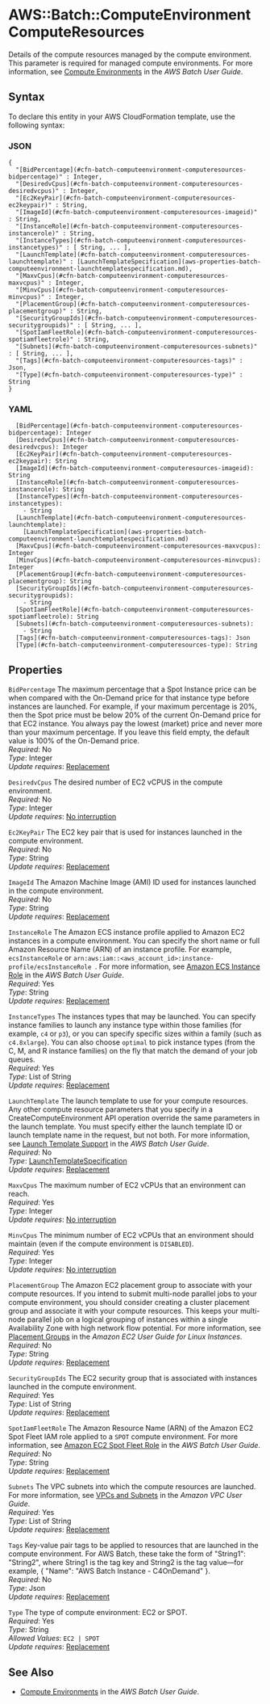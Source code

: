 # AWS::Batch::ComputeEnvironment ComputeResources<a name="aws-properties-batch-computeenvironment-computeresources"></a>

Details of the compute resources managed by the compute environment\. This parameter is required for managed compute environments\. For more information, see [Compute Environments](https://docs.aws.amazon.com/batch/latest/userguide/compute_environments.html) in the *AWS Batch User Guide*\.

## Syntax<a name="aws-properties-batch-computeenvironment-computeresources-syntax"></a>

To declare this entity in your AWS CloudFormation template, use the following syntax:

### JSON<a name="aws-properties-batch-computeenvironment-computeresources-syntax.json"></a>

```
{
  "[BidPercentage](#cfn-batch-computeenvironment-computeresources-bidpercentage)" : Integer,
  "[DesiredvCpus](#cfn-batch-computeenvironment-computeresources-desiredvcpus)" : Integer,
  "[Ec2KeyPair](#cfn-batch-computeenvironment-computeresources-ec2keypair)" : String,
  "[ImageId](#cfn-batch-computeenvironment-computeresources-imageid)" : String,
  "[InstanceRole](#cfn-batch-computeenvironment-computeresources-instancerole)" : String,
  "[InstanceTypes](#cfn-batch-computeenvironment-computeresources-instancetypes)" : [ String, ... ],
  "[LaunchTemplate](#cfn-batch-computeenvironment-computeresources-launchtemplate)" : [LaunchTemplateSpecification](aws-properties-batch-computeenvironment-launchtemplatespecification.md),
  "[MaxvCpus](#cfn-batch-computeenvironment-computeresources-maxvcpus)" : Integer,
  "[MinvCpus](#cfn-batch-computeenvironment-computeresources-minvcpus)" : Integer,
  "[PlacementGroup](#cfn-batch-computeenvironment-computeresources-placementgroup)" : String,
  "[SecurityGroupIds](#cfn-batch-computeenvironment-computeresources-securitygroupids)" : [ String, ... ],
  "[SpotIamFleetRole](#cfn-batch-computeenvironment-computeresources-spotiamfleetrole)" : String,
  "[Subnets](#cfn-batch-computeenvironment-computeresources-subnets)" : [ String, ... ],
  "[Tags](#cfn-batch-computeenvironment-computeresources-tags)" : Json,
  "[Type](#cfn-batch-computeenvironment-computeresources-type)" : String
}
```

### YAML<a name="aws-properties-batch-computeenvironment-computeresources-syntax.yaml"></a>

```
  [BidPercentage](#cfn-batch-computeenvironment-computeresources-bidpercentage): Integer
  [DesiredvCpus](#cfn-batch-computeenvironment-computeresources-desiredvcpus): Integer
  [Ec2KeyPair](#cfn-batch-computeenvironment-computeresources-ec2keypair): String
  [ImageId](#cfn-batch-computeenvironment-computeresources-imageid): String
  [InstanceRole](#cfn-batch-computeenvironment-computeresources-instancerole): String
  [InstanceTypes](#cfn-batch-computeenvironment-computeresources-instancetypes): 
    - String
  [LaunchTemplate](#cfn-batch-computeenvironment-computeresources-launchtemplate): 
    [LaunchTemplateSpecification](aws-properties-batch-computeenvironment-launchtemplatespecification.md)
  [MaxvCpus](#cfn-batch-computeenvironment-computeresources-maxvcpus): Integer
  [MinvCpus](#cfn-batch-computeenvironment-computeresources-minvcpus): Integer
  [PlacementGroup](#cfn-batch-computeenvironment-computeresources-placementgroup): String
  [SecurityGroupIds](#cfn-batch-computeenvironment-computeresources-securitygroupids): 
    - String
  [SpotIamFleetRole](#cfn-batch-computeenvironment-computeresources-spotiamfleetrole): String
  [Subnets](#cfn-batch-computeenvironment-computeresources-subnets): 
    - String
  [Tags](#cfn-batch-computeenvironment-computeresources-tags): Json
  [Type](#cfn-batch-computeenvironment-computeresources-type): String
```

## Properties<a name="aws-properties-batch-computeenvironment-computeresources-properties"></a>

`BidPercentage`  <a name="cfn-batch-computeenvironment-computeresources-bidpercentage"></a>
The maximum percentage that a Spot Instance price can be when compared with the On\-Demand price for that instance type before instances are launched\. For example, if your maximum percentage is 20%, then the Spot price must be below 20% of the current On\-Demand price for that EC2 instance\. You always pay the lowest \(market\) price and never more than your maximum percentage\. If you leave this field empty, the default value is 100% of the On\-Demand price\.  
*Required*: No  
*Type*: Integer  
*Update requires*: [Replacement](https://docs.aws.amazon.com/AWSCloudFormation/latest/UserGuide/using-cfn-updating-stacks-update-behaviors.html#update-replacement)

`DesiredvCpus`  <a name="cfn-batch-computeenvironment-computeresources-desiredvcpus"></a>
The desired number of EC2 vCPUS in the compute environment\.   
*Required*: No  
*Type*: Integer  
*Update requires*: [No interruption](https://docs.aws.amazon.com/AWSCloudFormation/latest/UserGuide/using-cfn-updating-stacks-update-behaviors.html#update-no-interrupt)

`Ec2KeyPair`  <a name="cfn-batch-computeenvironment-computeresources-ec2keypair"></a>
The EC2 key pair that is used for instances launched in the compute environment\.  
*Required*: No  
*Type*: String  
*Update requires*: [Replacement](https://docs.aws.amazon.com/AWSCloudFormation/latest/UserGuide/using-cfn-updating-stacks-update-behaviors.html#update-replacement)

`ImageId`  <a name="cfn-batch-computeenvironment-computeresources-imageid"></a>
The Amazon Machine Image \(AMI\) ID used for instances launched in the compute environment\.  
*Required*: No  
*Type*: String  
*Update requires*: [Replacement](https://docs.aws.amazon.com/AWSCloudFormation/latest/UserGuide/using-cfn-updating-stacks-update-behaviors.html#update-replacement)

`InstanceRole`  <a name="cfn-batch-computeenvironment-computeresources-instancerole"></a>
The Amazon ECS instance profile applied to Amazon EC2 instances in a compute environment\. You can specify the short name or full Amazon Resource Name \(ARN\) of an instance profile\. For example, ` ecsInstanceRole ` or `arn:aws:iam::<aws_account_id>:instance-profile/ecsInstanceRole `\. For more information, see [Amazon ECS Instance Role](https://docs.aws.amazon.com/batch/latest/userguide/instance_IAM_role.html) in the *AWS Batch User Guide*\.  
*Required*: Yes  
*Type*: String  
*Update requires*: [Replacement](https://docs.aws.amazon.com/AWSCloudFormation/latest/UserGuide/using-cfn-updating-stacks-update-behaviors.html#update-replacement)

`InstanceTypes`  <a name="cfn-batch-computeenvironment-computeresources-instancetypes"></a>
The instances types that may be launched\. You can specify instance families to launch any instance type within those families \(for example, `c4` or `p3`\), or you can specify specific sizes within a family \(such as `c4.8xlarge`\)\. You can also choose `optimal` to pick instance types \(from the C, M, and R instance families\) on the fly that match the demand of your job queues\.  
*Required*: Yes  
*Type*: List of String  
*Update requires*: [Replacement](https://docs.aws.amazon.com/AWSCloudFormation/latest/UserGuide/using-cfn-updating-stacks-update-behaviors.html#update-replacement)

`LaunchTemplate`  <a name="cfn-batch-computeenvironment-computeresources-launchtemplate"></a>
The launch template to use for your compute resources\. Any other compute resource parameters that you specify in a CreateComputeEnvironment API operation override the same parameters in the launch template\. You must specify either the launch template ID or launch template name in the request, but not both\. For more information, see [Launch Template Support](https://docs.aws.amazon.com/batch/latest/userguide/launch-templates.html) in the *AWS Batch User Guide*\.  
*Required*: No  
*Type*: [LaunchTemplateSpecification](aws-properties-batch-computeenvironment-launchtemplatespecification.md)  
*Update requires*: [Replacement](https://docs.aws.amazon.com/AWSCloudFormation/latest/UserGuide/using-cfn-updating-stacks-update-behaviors.html#update-replacement)

`MaxvCpus`  <a name="cfn-batch-computeenvironment-computeresources-maxvcpus"></a>
The maximum number of EC2 vCPUs that an environment can reach\.  
*Required*: Yes  
*Type*: Integer  
*Update requires*: [No interruption](https://docs.aws.amazon.com/AWSCloudFormation/latest/UserGuide/using-cfn-updating-stacks-update-behaviors.html#update-no-interrupt)

`MinvCpus`  <a name="cfn-batch-computeenvironment-computeresources-minvcpus"></a>
The minimum number of EC2 vCPUs that an environment should maintain \(even if the compute environment is `DISABLED`\)\.   
*Required*: Yes  
*Type*: Integer  
*Update requires*: [No interruption](https://docs.aws.amazon.com/AWSCloudFormation/latest/UserGuide/using-cfn-updating-stacks-update-behaviors.html#update-no-interrupt)

`PlacementGroup`  <a name="cfn-batch-computeenvironment-computeresources-placementgroup"></a>
The Amazon EC2 placement group to associate with your compute resources\. If you intend to submit multi\-node parallel jobs to your compute environment, you should consider creating a cluster placement group and associate it with your compute resources\. This keeps your multi\-node parallel job on a logical grouping of instances within a single Availability Zone with high network flow potential\. For more information, see [Placement Groups](https://docs.aws.amazon.com/AWSEC2/latest/UserGuide/placement-groups.html) in the *Amazon EC2 User Guide for Linux Instances*\.  
*Required*: No  
*Type*: String  
*Update requires*: [Replacement](https://docs.aws.amazon.com/AWSCloudFormation/latest/UserGuide/using-cfn-updating-stacks-update-behaviors.html#update-replacement)

`SecurityGroupIds`  <a name="cfn-batch-computeenvironment-computeresources-securitygroupids"></a>
The EC2 security group that is associated with instances launched in the compute environment\.   
*Required*: Yes  
*Type*: List of String  
*Update requires*: [Replacement](https://docs.aws.amazon.com/AWSCloudFormation/latest/UserGuide/using-cfn-updating-stacks-update-behaviors.html#update-replacement)

`SpotIamFleetRole`  <a name="cfn-batch-computeenvironment-computeresources-spotiamfleetrole"></a>
The Amazon Resource Name \(ARN\) of the Amazon EC2 Spot Fleet IAM role applied to a `SPOT` compute environment\. For more information, see [Amazon EC2 Spot Fleet Role](https://docs.aws.amazon.com/batch/latest/userguide/spot_fleet_IAM_role.html) in the *AWS Batch User Guide*\.  
*Required*: No  
*Type*: String  
*Update requires*: [Replacement](https://docs.aws.amazon.com/AWSCloudFormation/latest/UserGuide/using-cfn-updating-stacks-update-behaviors.html#update-replacement)

`Subnets`  <a name="cfn-batch-computeenvironment-computeresources-subnets"></a>
The VPC subnets into which the compute resources are launched\. For more information, see [VPCs and Subnets](https://docs.aws.amazon.com/vpc/latest/userguide/VPC_Subnets.html) in the *Amazon VPC User Guide*\.  
*Required*: Yes  
*Type*: List of String  
*Update requires*: [Replacement](https://docs.aws.amazon.com/AWSCloudFormation/latest/UserGuide/using-cfn-updating-stacks-update-behaviors.html#update-replacement)

`Tags`  <a name="cfn-batch-computeenvironment-computeresources-tags"></a>
Key\-value pair tags to be applied to resources that are launched in the compute environment\. For AWS Batch, these take the form of "String1": "String2", where String1 is the tag key and String2 is the tag value—for example, \{ "Name": "AWS Batch Instance \- C4OnDemand" \}\.  
*Required*: No  
*Type*: Json  
*Update requires*: [Replacement](https://docs.aws.amazon.com/AWSCloudFormation/latest/UserGuide/using-cfn-updating-stacks-update-behaviors.html#update-replacement)

`Type`  <a name="cfn-batch-computeenvironment-computeresources-type"></a>
The type of compute environment: EC2 or SPOT\.  
*Required*: Yes  
*Type*: String  
*Allowed Values*: `EC2 | SPOT`  
*Update requires*: [Replacement](https://docs.aws.amazon.com/AWSCloudFormation/latest/UserGuide/using-cfn-updating-stacks-update-behaviors.html#update-replacement)

## See Also<a name="aws-properties-batch-computeenvironment-computeresources--seealso"></a>
+  [Compute Environments](https://docs.aws.amazon.com/batch/latest/userguide/compute_environments.html) in the *AWS Batch User Guide*\.
